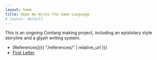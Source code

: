 ```yaml
---
layout: home
title: Hope We Write the Same Language
# layout: default
---
```


This is an ongoing Conlang making project, including an epistolary style storyline and a glyph writing system.

- [References]({{ "/references/" | relative_url }})
- [First Letter](_posts/2025-05-06-welcome-to-jekyll.markdown)


